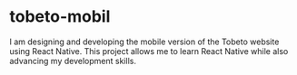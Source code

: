 # tobeto-mobil
I am designing and developing the mobile version of the Tobeto website using React Native. This project allows me to learn React Native while also advancing my development skills.
